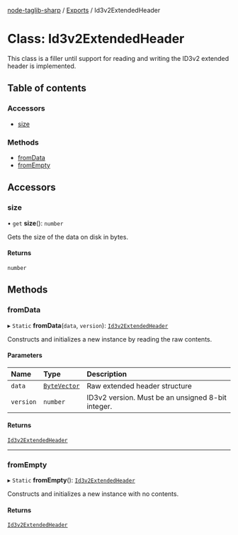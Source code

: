 [node-taglib-sharp](../README.md) / [Exports](../modules.md) / Id3v2ExtendedHeader

# Class: Id3v2ExtendedHeader

This class is a filler until support for reading and writing the ID3v2 extended header is
implemented.

## Table of contents

### Accessors

- [size](Id3v2ExtendedHeader.md#size)

### Methods

- [fromData](Id3v2ExtendedHeader.md#fromdata)
- [fromEmpty](Id3v2ExtendedHeader.md#fromempty)

## Accessors

### size

• `get` **size**(): `number`

Gets the size of the data on disk in bytes.

#### Returns

`number`

## Methods

### fromData

▸ `Static` **fromData**(`data`, `version`): [`Id3v2ExtendedHeader`](Id3v2ExtendedHeader.md)

Constructs and initializes a new instance by reading the raw contents.

#### Parameters

| Name      | Type                          | Description                                       |
| :-------- | :---------------------------- | :------------------------------------------------ |
| `data`    | [`ByteVector`](ByteVector.md) | Raw extended header structure                     |
| `version` | `number`                      | ID3v2 version. Must be an unsigned 8-bit integer. |

#### Returns

[`Id3v2ExtendedHeader`](Id3v2ExtendedHeader.md)

---

### fromEmpty

▸ `Static` **fromEmpty**(): [`Id3v2ExtendedHeader`](Id3v2ExtendedHeader.md)

Constructs and initializes a new instance with no contents.

#### Returns

[`Id3v2ExtendedHeader`](Id3v2ExtendedHeader.md)
